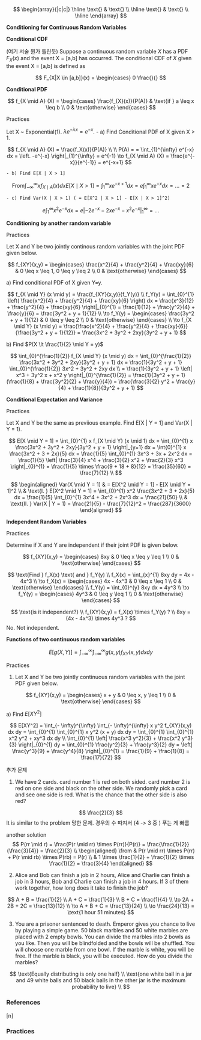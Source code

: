 $$
\begin{array}{|c|c|}
\hline
\text{} & \text{} \\
\hline
\text{} & \text{} \\
\hline
\end{array}
$$

**Conditioning for Continuous Random Variables**

**Conditional CDF**

(여기 서술 뭔가 틀린듯)
Suppose a continuous random variable $X$ has a PDF $F_X(x)$ and the event X = [a,b] has occurred. The conditional CDF of $X$ given the event X = [a,b] is defined as

$$
F_{X|X \in [a,b]}(x) = \begin{cases} 0
\frac{}{}
$$

**Conditional PDF**

$$
f_{X \mid A} (X) = \begin{cases} \frac{f_{X}(x)}{P(A)} & \text{if } a \leq x \leq b \\ 0 & \text{otherwise} \end{cases}
$$

Practices

Let X ~ Exponential(1). $\lambda e^{-\lambda x} = e^{-x}$.
    - a) Find Conditional PDF of X given X > 1.

$$
f_{X \mid A} (X) = \frac{f_X(x)}{P(A)} \\
\\
P(A) = = \int_{1}^{\infty} e^{-x} dx = \left. -e^{-x} \right|_{1}^{\infty} = e^{-1}
\to f_{X \mid A} (X) = \frac{e^{-x}}{e^{-1}} = e^{-x+1}
$$

    - b) Find E[X | X > 1]
$$
\text{From} \int_{- \infty}^{\infty} x f_{X \mid A} (x) dx
E[X \mid X > 1] = \int_{1}^{\infty} x e^{-x+1} dx = e \int_{1}^{\infty} x e^{-x} dx = ... = 2
$$

    - c) Find Var(X | X > 1) ( = E[X^2 | X > 1] - E[X | X > 1]^2)
$$
e \int_{1}^{\infty} x^2 e^{-x} dx = e \left| -2 e^{-x} -2 x e^{-x} - x^2 e^{-x} \right|_{1}^{\infty} = ...
$$

**Conditioning by another random variable**

Practices

Let X and Y be two jointly continous random variables with the joint PDF given below.

$$
f_{XY}(x,y) = \begin{cases} \frac{x^2}{4} + \frac{y^2}{4} + \frac{xy}{6} & 0 \leq x \leq 1, 0 \leq y \leq 2 \\ 0 & \text{otherwise} \end{cases}
$$

a) Find conditional PDF of X given Y=y.

$$
f_{X \mid Y} (x \mid y) = \frac{f_{XY}(x,y)}{f_Y(y)} \\
f_Y(y) = \int_{0}^{1} \left( \frac{x^2}{4} + \frac{y^2}{4} + \frac{xy}{6} \right) dx = \frac{x^3}{12} + \frac{y^2}{4} + \frac{xy}{6} \right|_{0}^{1} = \frac{1}{12} + \frac{y^2}{4} + \frac{y}{6} = \frac{3y^2 + y + 1}{12} \\
\to f_Y(y) = \begin{cases} \frac{3y^2 + y + 1}{12} & 0 \leq y \leq 2 \\ 0 & \text{otherwise} \end{cases} \\
\to f_{X \mid Y} (x \mid y) = \frac{\frac{x^2}{4} + \frac{y^2}{4} + \frac{xy}{6}}{\frac{3y^2 + y + 1}{12}} = \frac{3x^2 + 3y^2 + 2xy}{3y^2 + y + 1}
$$

b) Find $P(X \lt \frac{1}{2} \mid Y = y)$

$$
\int_{0}^{\frac{1}{2}} f_{X \mid Y} (x \mid y) dx = \int_{0}^{\frac{1}{2}} \frac{3x^2 + 3y^2 + 2xy}{3y^2 + y + 1} dx = \frac{1}{3y^2 + y + 1} \int_{0}^{\frac{1}{2}} 3x^2 + 3y^2 + 2xy dx \\
= \frac{1}{3y^2 + y + 1} \left| x^3 + 3y^2 x + x^2 y \right|_{0}^{\frac{1}{2}} = \frac{1}{3y^2 + y + 1} (\frac{1}{8} + \frac{3y^2}{2} + \frac{y}{4}) = \frac{\frac{3}{2} y^2 + \frac{y}{4} + \frac{1}{8}}{3y^2 + y + 1}
$$

**Conditional Expectation and Variance**

Practices

Let X and Y be the same as previious example. Find E[X | Y = 1] and Var(X | Y = 1).

$$
E[X \mid Y = 1] = \int_{0}^{1} x f_{X \mid Y} (x \mid 1) dx = \int_{0}^{1} x \frac{3x^2 + 3y^2 + 2xy}{3y^2 + y + 1} \right|_{y=1} dx = \int{0}^{1} x \frac{3x^2 + 3 + 2x}{5} dx = \frac{1}{5} \int_{0}^{1} 3x^3 + 3x + 2x^2 dx = \frac{1}{5} \left| \frac{3}{4} x^4 + \frac{3}{2} x^2 + \frac{2}{3} x^3 \right|_{0}^{1} = \frac{1}{5} \times \frac{9 + 18 + 8}{12} = \frac{35}{60} = \frac{7}{12} \\
$$

$$
\begin{aligned}
Var(X \mid Y = 1) & = E[X^2 \mid Y = 1] - E[X \mid Y = 1]^2 \\
& \text{I. } E[X^2 \mid Y = 1] = \int_{0}^{1} x^2 \frac{3x^2 + 3 + 2x}{5} dx = \frac{1}{5} \int_{0}^{1} 3x^4 + 3x^2 + 2x^3 dx = \frac{21}{50} \\
& \text{II. } Var(X | Y = 1) = \frac{21}{5} - \frac{7}{12}^2 = \frac{287}{3600}
\end{aligned}
$$

**Independent Random Variables**

Practices

Determine if X and Y are independent if their joint PDF is given below.

$$
f_{XY}(x,y) = \begin{cases} 8xy & 0 \leq x \leq y \leq 1 \\ 0 & \text{otherwise} \end{cases}
$$

$$
\text{Find } f_X(x) \text{ and } f_Y(y) \\
f_X(x) = \int_{x}^{1} 8xy dy = 4x - 4x^3 \\
\to f_X(x) = \begin{cases} 4x - 4x^3 & 0 \leq x \leq 1 \\ 0 & \text{otherwise} \end{cases} \\
f_Y(y) = \int_{0}^{y} 8xy dx = 4y^3 \\
\to f_Y(y) = \begin{cases} 4y^3 & 0 \leq y \leq 1 \\ 0 & \text{otherwise} \end{cases}
$$

$$
\text{is it independent?} \\
f_{XY}(x,y) = f_X(x) \times f_Y(y) ? \\
8xy = (4x - 4x^3) \times 4y^3 ?
$$
No. Not independent.

**Functions of two continuous random variables**

$$
E[g(X,Y)] = \int_{-\infty}^{\infty} \int_{-\infty}^{\infty} g(x,y) f_{XY}(x,y) dx dy
$$

Practices

1. Let X and Y be two jointly continuous random variables with the joint PDF given below.

$$
f_{XY}(x,y) = \begin{cases} x + y & 0 \leq x, y \leq 1 \\ 0 & \text{otherwise} \end{cases}
$$

a) Find $E[XY^2]$

$$
E[XY^2] = \int_{- \infty}^{\infty} \int_{- \infty}^{\infty} x y^2 f_{XY}(x,y) dx dy = \int_{0}^{1} \int_{0}^{1} x y^2 (x + y) dx dy = \int_{0}^{1} \int_{0}^{1} x^2 y^2 + xy^3 dx dy \\
\int_{0}^{1} \left| \frac{x^3 y^2}{3} + \frac{x^2 y^3}{3} \right|_{0}^{1} dy = \int_{0}^{1} \frac{y^2}{3} + \frac{y^3}{2} dy = \left| \frac{y^3}{9} + \frac{y^4}{8} \right|_{0}^{1} = \frac{1}{9} + \frac{1}{8} = \frac{17}{72}
$$

추가 문제
1. We have 2 cards. card number 1 is red on both sided. card number 2 is red on one side and black on the other side. We randomly pick a card and see one side is red. What is the chance that the other side is also red?

$$
\frac{2}{3}
$$
It is similar to the problem 망한 문제. 경우의 수 따져서 (4 -> 3 중 ) 푸는 게 빠름

another solution
$$
P(rr \mid r) = \frac{P(r \mid rr) \times P(rr)}{P(r)} = \frac{\frac{1}{2}}{\frac{3}{4}} = \frac{2}{3} \\
\begin{aligned}
\from & P(r \mid rr) \times P(rr) + P(r \mid rb) \times P(rb) = P(r) \\
& 1 \times \frac{1}{2} + \frac{1}{2} \times \frac{1}{2} = \frac{3}{4}
\end{aligned}
$$

2. Alice and Bob can finish a job in 2 hours, Alice and Charlie can finish a job in 3 hours, Bob and Charlie can finish a job in 4 hours. If 3 of them work together, how long does it take to finish the job?

$$
A + B = \frac{1}{2} \\
A + C = \frac{1}{3} \\
B + C = \frac{1}{4} \\
\to 2A + 2B + 2C = \frac{13}{12} \\
\to A + B + C = \frac{13}{24} \\
\to \frac{24}{13} = \text{1 hour 51 minutes}
$$

3. You are a prisoner sentenced to death. Emperor gives you chance to live by playing a simple game. 50 black marbles and 50 white marbles are placed with 2 empty bowls. You can divide the marbles into 2 bowls as you like. Then you will be blindfolded and the bowls will be shuffled. You will choose one marble from one bowl. If the marble is white, you will be free. If the marble is black, you will be executed. How do you divide the marbles?

$$
\text{Equally distributing is only one half} \\
\text{one white ball in a jar and 49 white balls and 50 black balls in the other jar is the maximum probability to live} \\
$$



### References

$\tag*{}\label{n} \text{[n] }$

### Practices
